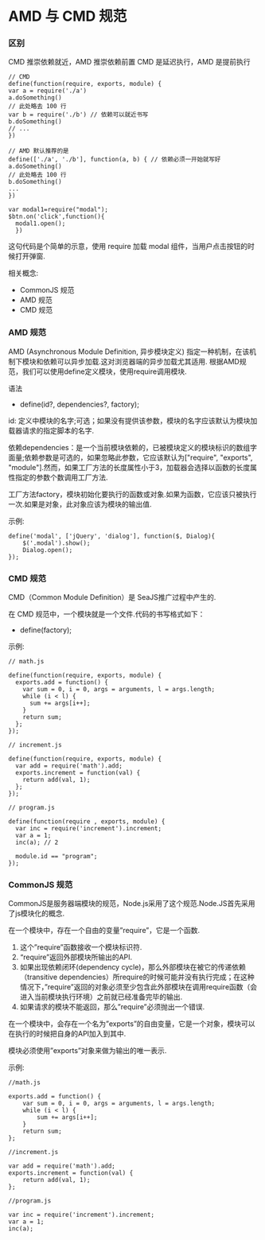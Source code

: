 # AMD 与 CMD 规范

### 区别
CMD 推崇依赖就近，AMD 推崇依赖前置
CMD 是延迟执行，AMD 是提前执行
```
// CMD
define(function(require, exports, module) {
var a = require('./a')
a.doSomething()
// 此处略去 100 行
var b = require('./b') // 依赖可以就近书写
b.doSomething()
// ... 
})

// AMD 默认推荐的是
define(['./a', './b'], function(a, b) { // 依赖必须一开始就写好
a.doSomething()
// 此处略去 100 行
b.doSomething()
...
}) 
```

```
var modal1=require("modal");
$btn.on('click',function(){
  modal1.open();
  })
```
这句代码是个简单的示意，使用 require 加载 modal 组件，当用户点击按钮的时候打开弹窗.

相关概念:
- CommonJS 规范
- AMD 规范
- CMD 规范


### AMD 规范

AMD (Asynchronous Module Definition, 异步模块定义) 指定一种机制，在该机制下模块和依赖可以异步加载.这对浏览器端的异步加载尤其适用.
根据AMD规范，我们可以使用define定义模块，使用require调用模块.

语法

- define(id?, dependencies?, factory);

id: 定义中模块的名字;可选；如果没有提供该参数，模块的名字应该默认为模块加载器请求的指定脚本的名字.

依赖dependencies：是一个当前模块依赖的，已被模块定义的模块标识的数组字面量;依赖参数是可选的，如果忽略此参数，它应该默认为["require", "exports", "module"].然而，如果工厂方法的长度属性小于3，加载器会选择以函数的长度属性指定的参数个数调用工厂方法.

工厂方法factory，模块初始化要执行的函数或对象.如果为函数，它应该只被执行一次.如果是对象，此对象应该为模块的输出值.

示例:
```
define('modal', ['jQuery', 'dialog'], function($, Dialog){
    $('.modal').show();
    Dialog.open();
});
```


### CMD 规范

CMD（Common Module Definition）是 SeaJS推广过程中产生的.

在 CMD 规范中，一个模块就是一个文件.代码的书写格式如下：

- define(factory);

示例:
```
// math.js

define(function(require, exports, module) {
  exports.add = function() {
    var sum = 0, i = 0, args = arguments, l = args.length;
    while (i < l) {
      sum += args[i++];
    }
    return sum;
  };
});
```
```
// increment.js

define(function(require, exports, module) {
  var add = require('math').add;
  exports.increment = function(val) {
    return add(val, 1);
  };
});
```
```
// program.js

define(function(require , exports, module) {
  var inc = require('increment').increment;
  var a = 1;
  inc(a); // 2

  module.id == "program";
});
```

### CommonJS 规范

CommonJS是服务器端模块的规范，Node.js采用了这个规范.Node.JS首先采用了js模块化的概念.

在一个模块中，存在一个自由的变量”require”，它是一个函数.

1. 这个”require”函数接收一个模块标识符.
2. “require”返回外部模块所输出的API.
3. 如果出现依赖闭环(dependency cycle)，那么外部模块在被它的传递依赖（transitive dependencies）所require的时候可能并没有执行完成；在这种情况下，”require”返回的对象必须至少包含此外部模块在调用require函数（会进入当前模块执行环境）之前就已经准备完毕的输出.
4. 如果请求的模块不能返回，那么”require”必须抛出一个错误.

在一个模块中，会存在一个名为”exports”的自由变量，它是一个对象，模块可以在执行的时候把自身的API加入到其中.

模块必须使用”exports”对象来做为输出的唯一表示.

示例:
```
//math.js

exports.add = function() {
    var sum = 0, i = 0, args = arguments, l = args.length;
    while (i < l) {
        sum += args[i++];
    }
    return sum;
};
```
```
//increment.js

var add = require('math').add;
exports.increment = function(val) {
    return add(val, 1);
};
```
```
//program.js

var inc = require('increment').increment;
var a = 1;
inc(a); 
```
